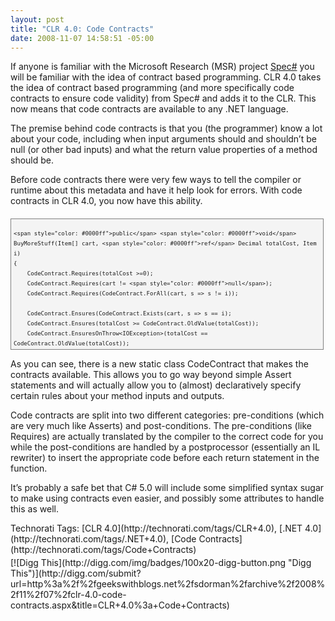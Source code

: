 ```yaml
---
layout: post
title: "CLR 4.0: Code Contracts"
date: 2008-11-07 14:58:51 -05:00
---
```


If anyone is familiar with the Microsoft Research (MSR) project [Spec#](http://research.microsoft.com/SpecSharp/) you will be familiar with the idea of contract based programming. CLR 4.0 takes the idea of contract based programming (and more specifically code contracts to ensure code validity) from Spec# and adds it to the CLR. This now means that code contracts are available to any .NET language.

The premise behind code contracts is that you (the programmer) know a lot about your code, including when input arguments should and shouldn’t be null (or other bad inputs) and what the return value properties of a method should be.

Before code contracts there were very few ways to tell the compiler or runtime about this metadata and have it help look for errors. With code contracts in CLR 4.0, you now have this ability.
  <div style="border-bottom: gray 1px solid; border-left: gray 1px solid; padding-bottom: 4px; line-height: 12pt; background-color: #f4f4f4; margin: 20px 0px 10px; padding-left: 4px; width: 97.5%; padding-right: 4px; font-family: consolas, 'Courier New', courier, monospace; max-height: 200px; font-size: 8pt; overflow: auto; border-top: gray 1px solid; cursor: text; border-right: gray 1px solid; padding-top: 4px">   

```
<span style="color: #0000ff">public</span> <span style="color: #0000ff">void</span> BuyMoreStuff(Item[] cart, <span style="color: #0000ff">ref</span> Decimal totalCost, Item i)
{       
    CodeContract.Requires(totalCost >=0);
    CodeContract.Requires(cart != <span style="color: #0000ff">null</span>);
    CodeContract.Requires(CodeContract.ForAll(cart, s => s != i));

    CodeContract.Ensures(CodeContract.Exists(cart, s => s == i);
    CodeContract.Ensures(totalCost >= CodeContract.OldValue(totalCost));
    CodeContract.EnsuresOnThrow<IOException>(totalCost == CodeContract.OldValue(totalCost));

    <span style="color: #008000">// Do some stuff</span>
    …
}
```

</div>



As you can see, there is a new static class CodeContract that makes the contracts available. This allows you to go way beyond simple Assert statements and will actually allow you to (almost) declaratively specify certain rules about your method inputs and outputs.

Code contracts are split into two different categories: pre-conditions (which are very much like Asserts) and post-conditions. The pre-conditions (like Requires) are actually translated by the compiler to the correct code for you while the post-conditions are handled by a postprocessor (essentially an IL rewriter) to insert the appropriate code before each return statement in the function.

It’s probably a safe bet that C# 5.0 will include some simplified syntax sugar to make using contracts even easier, and possibly some attributes to handle this as well.


<div style="padding-bottom: 0px; margin: 0px; padding-left: 0px; padding-right: 0px; display: inline; float: none; padding-top: 0px" id="scid:0767317B-992E-4b12-91E0-4F059A8CECA8:0362f90c-36d8-4630-a142-698da709ddc4" class="wlWriterSmartContent">Technorati Tags: [CLR 4.0](http://technorati.com/tags/CLR+4.0), [.NET 4.0](http://technorati.com/tags/.NET+4.0), [Code Contracts](http://technorati.com/tags/Code+Contracts)</div><div class="wlWriterHeaderFooter" style="text-align:left; margin:0px; padding:4px 0px 4px 0px;">[![Digg This](http://digg.com/img/badges/100x20-digg-button.png "Digg This")](http://digg.com/submit?url=http%3a%2f%2fgeekswithblogs.net%2fsdorman%2farchive%2f2008%2f11%2f07%2fclr-4.0-code-contracts.aspx&title=CLR+4.0%3a+Code+Contracts)</div>
